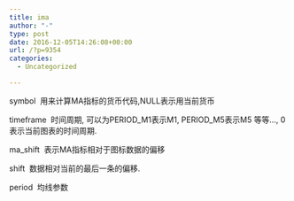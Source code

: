 ```yaml
---
title: ima
author: "-"
type: post
date: 2016-12-05T14:26:08+00:00
url: /?p=9354
categories:
  - Uncategorized

---
```

symbol  用来计算MA指标的货币代码,NULL表示用当前货币

timeframe  时间周期, 可以为PERIOD_M1表示M1, PERIOD_M5表示M5 等等..., 0表示当前图表的时间周期.

ma_shift  表示MA指标相对于图标数据的偏移
  
shift  数据相对当前的最后一条的偏移.

period  均线参数